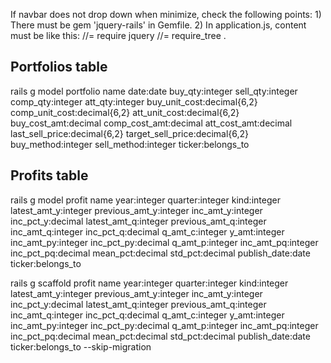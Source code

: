 If navbar does not drop down when minimize,
check the following points:
	1) There must be gem 'jquery-rails' in Gemfile. 
	2) In application.js, content must be like this:
		//= require jquery
		//= require_tree .

Portfolios table
----------------
rails g model portfolio name date:date buy_qty:integer sell_qty:integer comp_qty:integer att_qty:integer buy_unit_cost:decimal{6,2} comp_unit_cost:decimal{6,2} att_unit_cost:decimal{6,2} buy_cost_amt:decimal comp_cost_amt:decimal att_cost_amt:decimal last_sell_price:decimal{6,2} target_sell_price:decimal{6,2}
buy_method:integer sell_method:integer ticker:belongs_to 

Profits table
-------------
rails g model profit name year:integer quarter:integer kind:integer latest_amt_y:integer previous_amt_y:integer inc_amt_y:integer inc_pct_y:decimal latest_amt_q:integer previous_amt_q:integer inc_amt_q:integer inc_pct_q:decimal q_amt_c:integer y_amt:integer inc_amt_py:integer inc_pct_py:decimal q_amt_p:integer inc_amt_pq:integer inc_pct_pq:decimal mean_pct:decimal std_pct:decimal publish_date:date ticker:belongs_to

rails g scaffold profit name year:integer quarter:integer kind:integer latest_amt_y:integer previous_amt_y:integer inc_amt_y:integer inc_pct_y:decimal latest_amt_q:integer previous_amt_q:integer inc_amt_q:integer inc_pct_q:decimal q_amt_c:integer y_amt:integer inc_amt_py:integer inc_pct_py:decimal q_amt_p:integer inc_amt_pq:integer inc_pct_pq:decimal mean_pct:decimal std_pct:decimal publish_date:date ticker:belongs_to --skip-migration
